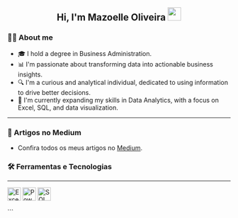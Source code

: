 <h2 align="center">
  Hi, I'm Mazoelle Oliveira
  <img src="https://raw.githubusercontent.com/MartinHeinz/MartinHeinz/master/wave.gif" width="30px"/>
</h2>

### 👩‍💻 About me


* 🎓 I hold a degree in Business Administration.
* 📊 I'm passionate about transforming data into actionable business insights.
* 🔍 I'm a curious and analytical individual, dedicated to using information to drive better decisions.
* 🚀 I'm currently expanding my skills in Data Analytics, with a focus on Excel, SQL, and data visualization.

_ _ _ _ _ 
### 📝 Artigos no Medium


* Confira todos os meus artigos no [Medium](https://medium.com/@mazoelle09).

### 🛠️ Ferramentas e Tecnologias
_ _ _ _ _ 
<p align="left">
<img src="https://img.shields.io/badge/-Excel-217346?style=flat&logo=microsoft-excel&logoColor=white" alt="Excel" height="30"/>
<img src="https://img.shields.io/badge/-Power%20BI-F2C811?style=flat&logo=power-bi&logoColor=white" alt="Power BI" height="30"/>
<img src="https://img.shields.io/badge/-SQL%20Server-CC2927?style=flat&logo=microsoftsqlserver&logoColor=white" alt="SQL Server" height="30"/>
</p>
```



